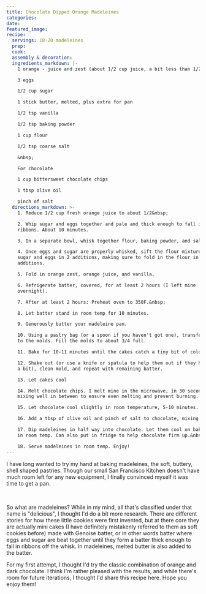 ```yaml
---
title: Chocolate Dipped Orange Madeleines
categories:
date:
featured_image:
recipe:
  servings: 18-20 madeleines
  prep:
  cook:
  assembly & decoration:
  ingredients_markdown: |-
    1 orange - juice and zest (about 1/2 cup juice, a bit less than 1/2 cup zest

    3 eggs

    1/2 cup sugar

    1 stick butter, melted, plus extra for pan

    1/2 tsp vanilla

    1/2 tsp baking powder

    1 cup flour

    1/2 tsp coarse salt

    &nbsp;

    For chocolate

    1 cup bittersweet chocolate chips

    1 tbsp olive oil

    pinch of salt
  directions_markdown: >-
    1. Reduce 1/2 cup fresh orange juice to about 1/2&nbsp;

    2. Whip sugar and eggs together and pale and thick enough to fall in
    ribbons. About 10 minutes.

    3. In a separate bowl, whisk together flour, baking powder, and salt

    4. Once eggs and sugar are properly whisked, sift the flour mixture over the
    sugar and eggs in 2 additions, making sure to fold in the flour in between
    additions.

    5. Fold in orange zest, orange juice, and vanilla.

    6. Refrigerate batter, covered, for at least 2 hours (I left mine
    overnight).

    7. After at least 2 hours: Preheat oven to 350F.&nbsp;

    8. Let batter stand in room temp for 10 minutes.

    9. Generously butter your madeleine pan.

    10. Using a pastry bag (or a spoon if you haven't got one), transfer batter
    to the molds. Fill the molds to about 3/4 full.

    11. Bake for 10-11 minutes until the cakes catch a tiny bit of color.

    12. Shake out (or use a knife or spatula to help them out if they have stuck
    a bit), clean mold, and repeat with remaining batter.

    13. Let cakes cool

    14. Melt chocolate chips. I melt mine in the microwave, in 30 second bursts,
    mixing well in between to ensure even melting and prevent burning.

    15. Let chocolate cool slightly in room temperature, 5-10 minutes.

    16. Add a tbsp of olive oil and pinch of salt to chocolate, mixing well.

    17. Dip madeleines in half way into chocolate. Let them cool on baking paper
    in room temp. Can also put in fridge to help chocolate firm up.&nbsp;

    18. Serve madeleines in room temp. Enjoy!
---
```



I have long wanted to try my hand at baking madeleines, the soft, buttery, shell shaped pastries. Though our small San Francisco Kitchen doesn't have much room left for any new equipment, I finally convinced myself it was time to get a pan.

&nbsp;

So what are madeleines? While in my mind, all that's classified under that name is "delicious", I thought I'd do a bit more research. There are different stories for how these little cookies were first invented, but at there core they are actually mini cakes (I have definitely mistakenly referred to them as soft cookies before) made with Genoise batter, or in other words batter where eggs and sugar are beat together until they form a batter thick enough to fall in ribbons off the whisk. In madeleines, melted butter is also added to the batter.

For my first attempt, I thought I'd try the classic combination of orange and dark chocolate. I think I'm rather pleased with the results, and while there's room for future iterations, I thought I'd share this recipe here. Hope you enjoy them!

&nbsp;